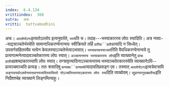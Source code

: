 ```yaml
---
index:  6.4.134
vrittiindex:  368
sutra:  अचः
vritti:  tattvabodhini 
---
```


अचः। `अल्लोपोऽनः`इत्यतोऽल्लोप इत्यनुवर्तते, `भस्ये`ति च। तदाह---भस्याकारस्य लोपः स्यादिति। अत्र नव्याः--यद्यत्राञ्चतेर्भस्येति सामानाधिकरण्येनान्वयः स्वीक्रियते तर्हि `प्रतीचः``प्रतीचे`त्यादि न सिध्येत्। उपसर्गसहितस्यैव भत्वेन केवलस्याऽञ्चतेर्भत्वाऽभावात्। `भस्यावयवस्याञ्चते`रिति वैयधिकरण्येनान्वये तु प्रत्यगात्मनेत्यादावञ्चतेकारस्य लोपः स्यात्। `अञ्चत्यन्तस्य भस्याकारस्य लोप`इति व्याख्यानेतु `प्राचः` `प्रातीचे`प्रशब्दाकारस्यापि लोपः स्यात्। तन्त्रावृत्त्यादिनाऽञ्चत्यन्तस्य भस्याञ्चतेरकारस्येति व्याख्यानेऽपि--प्रत्यञ्चमञ्चति प्रत्यङ्। ततः शसादिषु `प्रत्यक्वः``प्रत्यक्चे`त्यादावतिप्रसङ्ग एव। तस्मात् `अल्लोपोऽनः`इत्यत्रेवात्रापि `अङ्गावयवोऽसर्वनामस्थानयजादिस्वादिपरो योऽञ्चतिस्तस्याऽकारस्य लोपः स्या`दिति व्यख्येयम्। `द्युप्रागपागुदक्प्रतीचः`इति निर्देशश्चेह व्याख्याने लिङ्गमित्याहुः।

